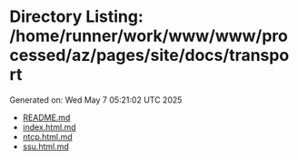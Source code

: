 # Directory Listing: /home/runner/work/www/www/processed/az/pages/site/docs/transport
Generated on: Wed May  7 05:21:02 UTC 2025

- [README.md](README.md)
- [index.html.md](index.html.md)
- [ntcp.html.md](ntcp.html.md)
- [ssu.html.md](ssu.html.md)
